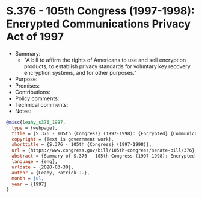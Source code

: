 # S.376 - 105th Congress (1997-1998): Encrypted Communications Privacy Act of 1997

- Summary:
  - "A bill to affirm the rights of Americans to use and sell encryption products, to establish privacy standards for
      voluntary key recovery encryption systems, and for other purposes."
- Purpose:
- Premises:
- Contributions:
- Policy comments:
- Technical comments:
- Notes:

```bib
@misc{leahy_s376_1997,
  type = {webpage},
  title = {S.376 - 105th {Congress} (1997-1998): {Encrypted} {Communications} {Privacy} {Act} of 1997},
  copyright = {Text is government work},
  shorttitle = {S.376 - 105th {Congress} (1997-1998)},
  url = {https://www.congress.gov/bill/105th-congress/senate-bill/376},
  abstract = {Summary of S.376 - 105th Congress (1997-1998): Encrypted Communications Privacy Act of 1997},
  language = {eng},
  urldate = {2020-03-30},
  author = {Leahy, Patrick J.},
  month = jul,
  year = {1997}
}
```
